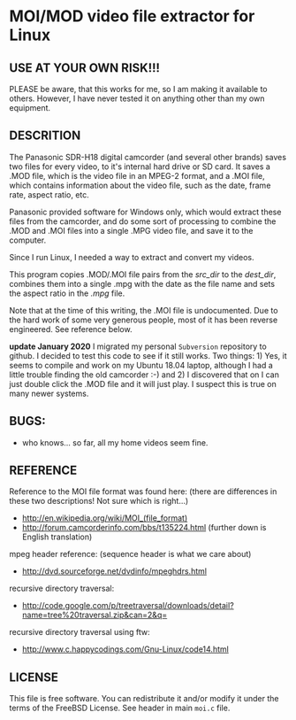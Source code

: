 # MOI/MOD video file extractor for Linux

## USE AT YOUR OWN RISK!!!

PLEASE be aware, that this works for me, so I am making it available to
others. However, I have never tested it on anything other than my own
equipment.

## DESCRITION

The Panasonic SDR-H18 digital camcorder (and several other brands) saves
two files for every video, to it's internal hard drive or SD card. It
saves a .MOD file, which is the video file in an MPEG-2 format, and a .MOI
file, which contains information about the video file, such as the date,
frame rate, aspect ratio, etc.

Panasonic provided software for Windows only, which would extract these
files from the camcorder, and do some sort of processing to combine the
.MOD and .MOI files into a single .MPG video file, and save it to the
computer.

Since I run Linux, I needed a way to extract and convert my videos.

This program copies .MOD/.MOI file pairs from the _src_dir_ to the
_dest_dir_, combines them into a single .mpg with the date as the
file name and sets the aspect ratio in the _.mpg_ file.

Note that at the time of this writing, the .MOI file is undocumented. Due
to the hard work of some very generous people, most of it has been
reverse engineered. See reference below.

**update January 2020** I migrated my personal `Subversion` repository to github.
I decided to test this code to see if it still works.  Two things: 1) Yes, it
seems to compile and work on my Ubuntu 18.04 laptop, although I had a little
trouble finding the old camcorder :-) and 2) I discovered that on I can just
double click the .MOD file and it will just play. I suspect this is true on
many newer systems.

## BUGS:
 - who knows... so far, all my home videos seem fine.

## REFERENCE

Reference to the MOI file format was found here:
(there are differences in these two descriptions!  Not sure which is right...)
 - http://en.wikipedia.org/wiki/MOI_(file_format)
 - http://forum.camcorderinfo.com/bbs/t135224.html (further down is English translation)

mpeg header reference:  (sequence header is what we care about)
 - http://dvd.sourceforge.net/dvdinfo/mpeghdrs.html

recursive directory traversal:
 - http://code.google.com/p/treetraversal/downloads/detail?name=tree%20traversal.zip&can=2&q=

recursive directory traversal using ftw:
 - http://www.c.happycodings.com/Gnu-Linux/code14.html

## LICENSE

This file is free software. You can redistribute it and/or modify it under the
terms of the FreeBSD License. See header in main `moi.c` file.

